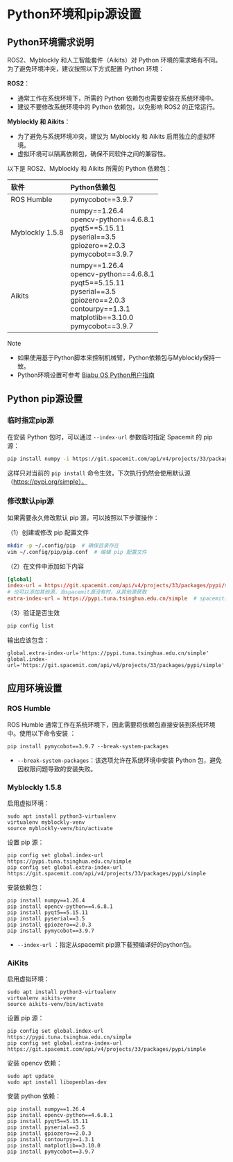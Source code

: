 # Python环境和pip源设置

## **Python环境需求说明**

ROS2、Myblockly 和人工智能套件（Aikits）对 Python 环境的需求略有不同。为了避免环境冲突，建议按照以下方式配置 Python 环境：

**ROS2**：

- 通常工作在系统环境下，所需的 Python 依赖包也需要安装在系统环境中。
- 建议不要修改系统环境中的 Python 依赖包，以免影响 ROS2 的正常运行。

**Myblockly 和 Aikits**：

- 为了避免与系统环境冲突，建议为 Myblockly 和 Aikits 启用独立的虚拟环境。
- 虚拟环境可以隔离依赖包，确保不同软件之间的兼容性。

以下是 ROS2、Myblockly 和 Aikits 所需的 Python 依赖包：

| 软件            | Python依赖包                                                 |
| :-------------- | :----------------------------------------------------------- |
| ROS Humble      | pymycobot==3.9.7                                             |
| Myblockly 1.5.8 | numpy==1.26.4<br/>opencv-python==4.6.8.1<br/>pyqt5==5.15.11<br/>pyserial==3.5<br/>gpiozero==2.0.3<br/>pymycobot==3.9.7 |
| Aikits          | numpy==1.26.4<br/>opencv-python==4.6.8.1<br/>pyqt5==5.15.11<br/>pyserial==3.5<br/>gpiozero==2.0.3<br/>contourpy==1.3.1<br/>matplotlib==3.10.0<br/>pymycobot==3.9.7 |

> [!NOTE]
>
> - 如果使用基于Python脚本来控制机械臂，Python依赖包与Myblockly保持一致。
> - Python环境设置可参考 [Biabu OS Python用户指南](https://bianbu.spacemit.com/development/python)

## Python pip源设置

### 临时指定pip源

在安装 Python 包时，可以通过 `--index-url` 参数临时指定 Spacemit 的 pip 源：

```Bash
pip install numpy -i https://git.spacemit.com/api/v4/projects/33/packages/pypi/simple
```

这样只对当前的 `pip install` 命令生效，下次执行仍然会使用默认源（https://pypi.org/simple）。

### 修改默认pip源

如果需要永久修改默认 pip 源，可以按照以下步骤操作：

（1）创建或修改 pip 配置文件

```Bash
mkdir -p ~/.config/pip  # 确保目录存在
vim ~/.config/pip/pip.conf  # 编辑 pip 配置文件
```

（2）在文件中添加如下内容

```TOML
[global]
index-url = https://git.spacemit.com/api/v4/projects/33/packages/pypi/simple
# 也可以添加其他源，当spacemit源没有时，从其他源获取
extra-index-url = https://pypi.tuna.tsinghua.edu.cn/simple  # spacemit源没有目标包时，从清华源获取
```

（3）验证是否生效

```Bash
pip config list
```

输出应该包含： 

```Plain
global.extra-index-url='https://pypi.tuna.tsinghua.edu.cn/simple'
global.index-url='https://git.spacemit.com/api/v4/projects/33/packages/pypi/simple'
```

## **应用环境设置**

### **ROS Humble**

ROS Humble 通常工作在系统环境下，因此需要将依赖包直接安装到系统环境中。使用以下命令安装 ：

```
pip install pymycobot==3.9.7 --break-system-packages
```

- `--break-system-packages`：该选项允许在系统环境中安装 Python 包，避免因权限问题导致的安装失败。

### Myblockly 1.5.8

启用虚拟环境：

```
sudo apt install python3-virtualenv 
virtualenv myblockly-venv
source myblockly-venv/bin/activate
```

设置 pip 源：

```
pip config set global.index-url https://pypi.tuna.tsinghua.edu.cn/simple
pip config set global.extra-index-url https://git.spacemit.com/api/v4/projects/33/packages/pypi/simple
```

安装依赖包：

```
pip install numpy==1.26.4
pip install opencv-python==4.6.8.1
pip install pyqt5==5.15.11
pip install pyserial==3.5
pip install gpiozero==2.0.3
pip install pymycobot==3.9.7
```

-  `--index-url` ：指定从spacemit pip源下载预编译好的python包。

### AiKits

启用虚拟环境：

```
sudo apt install python3-virtualenv 
virtualenv aikits-venv
source aikits-venv/bin/activate
```

设置 pip 源：

```
pip config set global.index-url https://pypi.tuna.tsinghua.edu.cn/simple
pip config set global.extra-index-url https://git.spacemit.com/api/v4/projects/33/packages/pypi/simple
```

安装 opencv 依赖：

```
sudo apt update
sudo apt install libopenblas-dev
```

安装 python 依赖：

```
pip install numpy==1.26.4
pip install opencv-python==4.6.8.1
pip install pyqt5==5.15.11
pip install pyserial==3.5
pip install gpiozero==2.0.3
pip install contourpy==1.3.1
pip install matplotlib==3.10.0
pip install pymycobot==3.9.7
```
